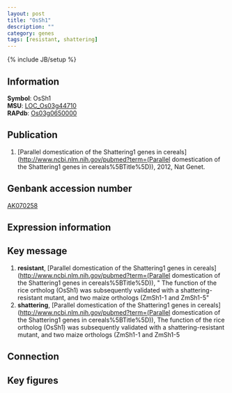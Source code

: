 ```yaml
---
layout: post
title: "OsSh1"
description: ""
category: genes
tags: [resistant, shattering]
---
```

{% include JB/setup %}

## Information
__Symbol__: OsSh1  
__MSU__: [LOC_Os03g44710](http://rice.plantbiology.msu.edu/cgi-bin/ORF_infopage.cgi?orf=LOC_Os03g44710)  
__RAPdb__: [Os03g0650000](http://rapdb.dna.affrc.go.jp/viewer/gbrowse_details/irgsp1?name=Os03g0650000)  

## Publication
1. [Parallel domestication of the Shattering1 genes in cereals](http://www.ncbi.nlm.nih.gov/pubmed?term=(Parallel domestication of the Shattering1 genes in cereals%5BTitle%5D)), 2012, Nat Genet.

## Genbank accession number
[AK070258](http://www.ncbi.nlm.nih.gov/nuccore/AK070258)

## Expression information

## Key message
1. __resistant__, [Parallel domestication of the Shattering1 genes in cereals](http://www.ncbi.nlm.nih.gov/pubmed?term=(Parallel domestication of the Shattering1 genes in cereals%5BTitle%5D)), " The function of the rice ortholog (OsSh1) was subsequently validated with a shattering-resistant mutant, and two maize orthologs (ZmSh1-1 and ZmSh1-5"
2. __shattering__, [Parallel domestication of the Shattering1 genes in cereals](http://www.ncbi.nlm.nih.gov/pubmed?term=(Parallel domestication of the Shattering1 genes in cereals%5BTitle%5D)),  The function of the rice ortholog (OsSh1) was subsequently validated with a shattering-resistant mutant, and two maize orthologs (ZmSh1-1 and ZmSh1-5

## Connection

## Key figures


